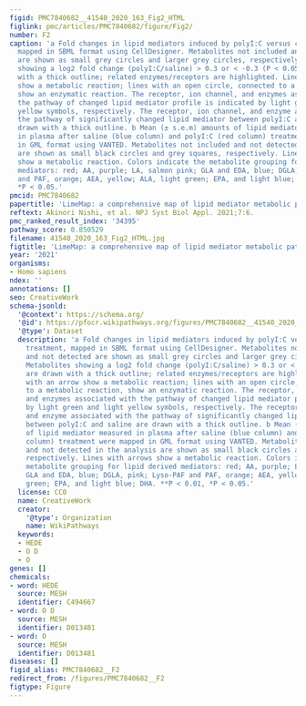 ```yaml
---
figid: PMC7840682__41540_2020_163_Fig2_HTML
figlink: pmc/articles/PMC7840682/figure/Fig2/
number: F2
caption: 'a Fold changes in lipid mediators induced by polyI:C versus control treatment,
  mapped in SBML format using CellDesigner. Metabolites not included and not detected
  are shown as small grey circles and larger grey circles, respectively. Metabolites
  showing a log2 fold change (polyI:C/saline) > 0.3 or < -0.3 (P < 0.05) are drawn
  with a thick outline; related enzymes/receptors are highlighted. Lines with an arrow
  show a metabolic reaction; lines with an open circle, connected to a metabolic reaction,
  show an enzymatic reaction. The receptor, ion channel, and enzymes associated with
  the pathway of changed lipid mediator profile is indicated by light green and light
  yellow symbols, respectively. The receptor, ion channel, and enzyme associated with
  the pathway of significantly changed lipid mediator between polyI:C and saline are
  drawn with a thick outline. b Mean (± s.e.m) amounts of lipid mediator measured
  in plasma after saline (blue column) and polyI:C (red column) treatment were mapped
  in GML format using VANTED. Metabolites not included and not detected in the analysis
  are shown as small black circles and grey squares, respectively. Lines with arrows
  show a metabolic reaction. Colors indicate the metabolite grouping for lipid derived
  mediators: red; AA, purple; LA, salmon pink; GLA and EDA, blue; DGLA, pink; Lyso-PAF
  and PAF, orange; AEA, yellow; ALA, light green; EPA, and light blue; DHA. **P < 0.01,
  *P < 0.05.'
pmcid: PMC7840682
papertitle: 'LimeMap: a comprehensive map of lipid mediator metabolic pathways.'
reftext: Akinori Nishi, et al. NPJ Syst Biol Appl. 2021;7:6.
pmc_ranked_result_index: '34395'
pathway_score: 0.850529
filename: 41540_2020_163_Fig2_HTML.jpg
figtitle: 'LimeMap: a comprehensive map of lipid mediator metabolic pathways'
year: '2021'
organisms:
- Homo sapiens
ndex: ''
annotations: []
seo: CreativeWork
schema-jsonld:
  '@context': https://schema.org/
  '@id': https://pfocr.wikipathways.org/figures/PMC7840682__41540_2020_163_Fig2_HTML.html
  '@type': Dataset
  description: 'a Fold changes in lipid mediators induced by polyI:C versus control
    treatment, mapped in SBML format using CellDesigner. Metabolites not included
    and not detected are shown as small grey circles and larger grey circles, respectively.
    Metabolites showing a log2 fold change (polyI:C/saline) > 0.3 or < -0.3 (P < 0.05)
    are drawn with a thick outline; related enzymes/receptors are highlighted. Lines
    with an arrow show a metabolic reaction; lines with an open circle, connected
    to a metabolic reaction, show an enzymatic reaction. The receptor, ion channel,
    and enzymes associated with the pathway of changed lipid mediator profile is indicated
    by light green and light yellow symbols, respectively. The receptor, ion channel,
    and enzyme associated with the pathway of significantly changed lipid mediator
    between polyI:C and saline are drawn with a thick outline. b Mean (± s.e.m) amounts
    of lipid mediator measured in plasma after saline (blue column) and polyI:C (red
    column) treatment were mapped in GML format using VANTED. Metabolites not included
    and not detected in the analysis are shown as small black circles and grey squares,
    respectively. Lines with arrows show a metabolic reaction. Colors indicate the
    metabolite grouping for lipid derived mediators: red; AA, purple; LA, salmon pink;
    GLA and EDA, blue; DGLA, pink; Lyso-PAF and PAF, orange; AEA, yellow; ALA, light
    green; EPA, and light blue; DHA. **P < 0.01, *P < 0.05.'
  license: CC0
  name: CreativeWork
  creator:
    '@type': Organization
    name: WikiPathways
  keywords:
  - HEDE
  - O D
  - O
genes: []
chemicals:
- word: HEDE
  source: MESH
  identifier: C494667
- word: O D
  source: MESH
  identifier: D013481
- word: O
  source: MESH
  identifier: D013481
diseases: []
figid_alias: PMC7840682__F2
redirect_from: /figures/PMC7840682__F2
figtype: Figure
---
```

